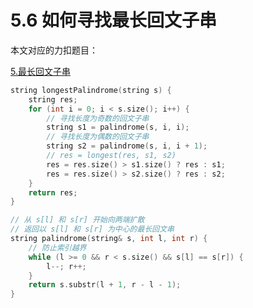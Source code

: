 # 5.6 如何寻找最长回文子串

本文对应的力扣题目：

[5.最长回文子串](https://leetcode-cn.com/problems/longest-palindromic-substring)

```cpp
string longestPalindrome(string s) {
    string res;
    for (int i = 0; i < s.size(); i++) {
        // 寻找长度为奇数的回文子串
        string s1 = palindrome(s, i, i);
        // 寻找长度为偶数的回文子串
        string s2 = palindrome(s, i, i + 1);
        // res = longest(res, s1, s2)
        res = res.size() > s1.size() ? res : s1;
        res = res.size() > s2.size() ? res : s2;
    }
    return res;
}

// 从 s[l] 和 s[r] 开始向两端扩散
// 返回以 s[l] 和 s[r] 为中心的最长回文串
string palindrome(string& s, int l, int r) {
    // 防止索引越界
    while (l >= 0 && r < s.size() && s[l] == s[r]) {
        l--; r++;
    }
    return s.substr(l + 1, r - l - 1);
}

```

